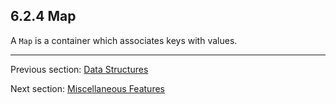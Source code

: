 ## 6.2.4 Map

A `Map` is a container which associates keys with values.

---

Previous section: [Data Structures](6.2-Data_Structures.md)

Next section: [Miscellaneous Features](7-Miscellaneous_Features.md)